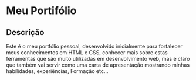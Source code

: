 # Meu Portifólio

## Descrição

Este é o meu portfólio pessoal, desenvolvido inicialmente para fortalecer meus conhecimentos em HTML e CSS, conhecer mais sobre estas ferramentas que são muito utilizadas em desenvolvimento
web, mas é claro que também vai servir como uma carta de apresentação mostrando minhas habilidades, experiências, Formação etc... 

